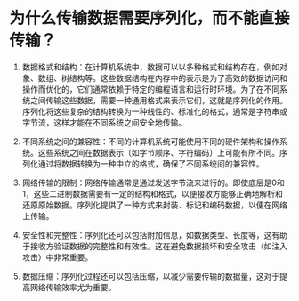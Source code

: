 # 为什么传输数据需要序列化，而不能直接传输？

1. 数据格式和结构：在计算机系统中，数据可以以多种格式和结构存在，例如对象、数组、树结构等。这些数据结构在内存中的表示是为了高效的数据访问和操作而优化的，它们通常依赖于特定的编程语言和运行时环境。为了在不同系统之间传输这些数据，需要一种通用格式来表示它们，这就是序列化的作用。序列化将这些复杂的结构转换为一种线性的、标准化的格式，通常是字符串或字节流，这样才能在不同系统之间安全地传输。

2. 不同系统之间的兼容性：不同的计算机系统可能使用不同的硬件架构和操作系统。这些系统之间在数据表示（如字节顺序、字符编码）上可能有所不同。序列化通过将数据转换为一种中立的格式，确保了不同系统间的兼容性。

3. 网络传输的限制：网络传输通常是通过发送字节流来进行的。即使底层是0和1，这些二进制数据需要有一定的结构和格式，以便接收方能够正确地解析和还原原始数据。序列化提供了一种方式来封装、标记和编码数据，以便在网络上传输。

3. 安全性和完整性：序列化还可以包括附加信息，如数据类型、长度等，这有助于接收方验证数据的完整性和有效性。这在避免数据损坏和安全攻击（如注入攻击）中非常重要。

4. 数据压缩：序列化过程还可以包括压缩，以减少需要传输的数据量，这对于提高网络传输效率尤为重要。